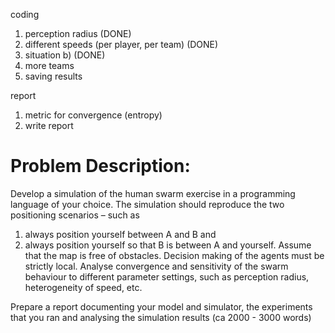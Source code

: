 coding
1. perception radius (DONE)
2. different speeds (per player, per team) (DONE)
3. situation b) (DONE)
4. more teams
5. saving results

report
1. metric for convergence (entropy)
2. write report


# Problem Description:
Develop a simulation of the human swarm exercise in a programming language of your choice. 
The simulation should reproduce the two positioning scenarios – such as 
1. always position yourself between A and B and
2. always position yourself so that B is between A and yourself. 
Assume that the map is free of obstacles. Decision making of the agents must be strictly local. Analyse convergence and sensitivity of the swarm behaviour to different parameter settings, such as perception radius, heterogeneity of speed, etc.

Prepare a report documenting your model and simulator, the experiments that you ran and analysing the
simulation results (ca 2000 - 3000 words)